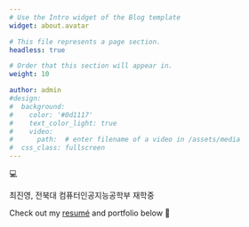 ```yaml
---
# Use the Intro widget of the Blog template
widget: about.avatar

# This file represents a page section.
headless: true

# Order that this section will appear in.
weight: 10

author: admin
#design:
#  background:
#    color: '#0d1117'
#    text_color_light: true
#    video:
#      path:  # enter filename of a video in /assets/media
#  css_class: fullscreen
---
```


<div class="intro">
  💻<p class="text gradient"><span class="highlight">최진영</span>, 전북대 컴퓨터인공지능공학부 재학중</p>
</div>

Check out my [resumé](/about/) and portfolio below 🥑

